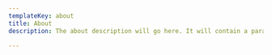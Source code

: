 ```yaml
---
templateKey: about
title: About
description: The about description will go here. It will contain a paragraph explaining who I am as a web developer.

---
```

